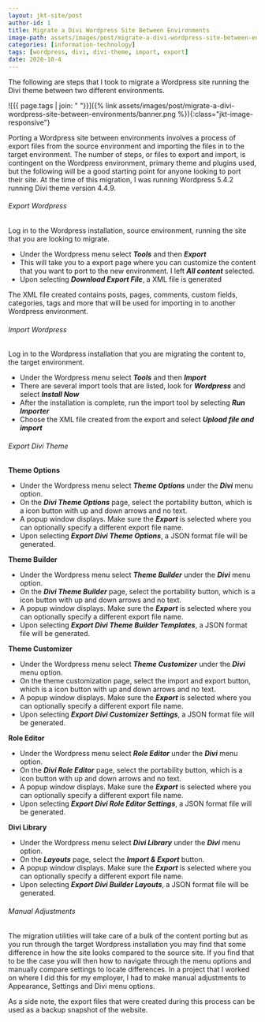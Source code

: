 ```yaml
---
layout: jkt-site/post
author-id: 1
title: Migrate a Divi Wordpress Site Between Environments
image-path: assets/images/post/migrate-a-divi-wordpress-site-between-environments/banner.png
categories: [information-technology]
tags: [wordpress, divi, divi-theme, import, export]
date: 2020-10-4
---
```


The following are steps that I took to migrate a Wordpress site running the Divi theme between two different environments.
<!--more-->

![{{ page.tags | join: " "}}]({% link assets/images/post/migrate-a-divi-wordpress-site-between-environments/banner.png %}){:class="jkt-image-responsive"}

Porting a Wordpress site between environments involves a process of export files from the source environment and importing the files in to the target environment. The number of steps, or files to export and import, is contingent on the Wordpress environment, primary theme and plugins used, but the following will be a good starting point for anyone looking to port their site. At the time of this migration, I was running Wordpress 5.4.2 running Divi theme version 4.4.9.

###### Export Wordpress

Log in to the Wordpress installation, source environment, running the site that you are looking to migrate.

<ul class="jkt-ul-marker-fa-chevron">
	<li>Under the Wordpress menu select <i><b>Tools</b></i> and then <i><b>Export</b></i></li>
	<li>This will take you to a export page where you can customize the content that you want to port to the new environment. I left <i><b>All content</b></i> selected.</li>
	<li>Upon selecting <i><b>Download Export File</b></i>, a XML file is generated</li>
</ul>

The XML file created contains posts, pages, comments, custom fields, categories, tags and more that will be used for importing in to another Wordpress environment.

###### Import Wordpress

Log in to the Wordpress installation that you are migrating the content to, the target environment.

<ul class="jkt-ul-marker-fa-chevron">
	<li>Under the Wordpress menu select <i><b>Tools</b></i> and then <i><b>Import</b></i></li>
	<li>There are several import tools that are listed, look for <i><b>Wordpress</b></i> and select <i><b>Install Now</b></i></li>
	<li>After the installation is complete, run the import tool by selecting <i><b>Run Importer</b></i></li>
	<li>Choose the XML file created from the export and select <i><b>Upload file and import</b></i></li>
</ul>

###### Export Divi Theme

**Theme Options**

<ul class="jkt-ul-marker-fa-chevron">
	<li>Under the Wordpress menu select <i><b>Theme Options</b></i> under the <i><b>Divi</b></i> menu option.</li>
	<li>On the <i><b>Divi Theme Options</b></i> page, select the portability button, which is a icon button with up and down arrows and no text.</li>
	<li>A popup window displays. Make sure the <i><b>Export</b></i> is selected where you can optionally specify a different export file name.</li>
	<li>Upon selecting <i><b>Export Divi Theme Options</b></i>, a JSON format file will be generated.</li>
</ul>

**Theme Builder**

<ul class="jkt-ul-marker-fa-chevron">
	<li>Under the Wordpress menu select <i><b>Theme Builder</b></i> under the <i><b>Divi</b></i> menu option.</li>
	<li>On the <i><b>Divi Theme Builder</b></i> page, select the portability button, which is a icon button with up and down arrows and no text.</li>
	<li>A popup window displays. Make sure the <i><b>Export</b></i> is selected where you can optionally specify a different export file name.</li>
	<li>Upon selecting <i><b>Export Divi Theme Builder Templates</b></i>, a JSON format file will be generated.</li>
</ul>

**Theme Customizer**

<ul class="jkt-ul-marker-fa-chevron">
	<li>Under the Wordpress menu select <i><b>Theme Customizer</b></i> under the <i><b>Divi</b></i> menu option.</li>
	<li>On the theme customization page, select the import and export button, which is a icon button with up and down arrows and no text.</li>
	<li>A popup window displays. Make sure the <i><b>Export</b></i> is selected where you can optionally specify a different export file name.</li>
	<li>Upon selecting <i><b>Export Divi Customizer Settings</b></i>, a JSON format file will be generated.</li>
</ul>

**Role Editor**

<ul class="jkt-ul-marker-fa-chevron">
	<li>Under the Wordpress menu select <i><b>Role Editor</b></i> under the <i><b>Divi</b></i> menu option.</li>
	<li>On the <i><b>Divi Role Editor</b></i> page, select the portability button, which is a icon button with up and down arrows and no text.</li>
	<li>A popup window displays. Make sure the <i><b>Export</b></i> is selected where you can optionally specify a different export file name.</li>
	<li>Upon selecting <i><b>Export Divi Role Editor Settings</b></i>, a JSON format file will be generated.</li>
</ul>

**Divi Library**

<ul class="jkt-ul-marker-fa-chevron">
	<li>Under the Wordpress menu select <i><b>Divi Library</b></i> under the <i><b>Divi</b></i> menu option.</li>
	<li>On the <i><b>Layouts</b></i> page, select the <i><b>Import & Export</b></i> button.</li>
	<li>A popup window displays. Make sure the <i><b>Export</b></i> is selected where you can optionally specify a different export file name.</li>
	<li>Upon selecting <i><b>Export Divi Builder Layouts</b></i>, a JSON format file will be generated.</li>
</ul>

###### Manual Adjustments

The migration utilities will take care of a bulk of the content porting but as you run through the target Wordpress installation you may find that some difference in how the site looks compared to the source site. If you find that to be the case you will then how to navigate through the menu options and manually compare settings to locate differences. In a project that I worked on where I did this for my employer, I had to make manual adjustments to Appearance, Settings and Divi menu options.


As a side note, the export files that were created during this process can be used as a backup snapshot of the website.
